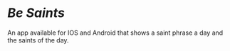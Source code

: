 # _Be Saints_

An app available for IOS and Android that shows a saint phrase a day and the saints of the day.
